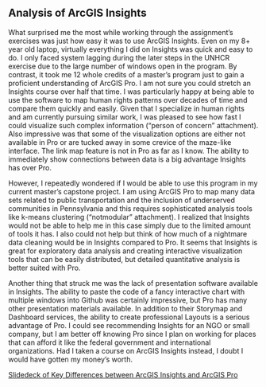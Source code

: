 ## Analysis of ArcGIS Insights

What surprised me the most while working through the assignment’s exercises was just how easy it was to use ArcGIS Insights. Even on my 8+ year old laptop, virtually everything I did on Insights was quick and easy to do. I only faced system lagging during the later steps in the UNHCR exercise due to the large number of windows open in the program. By contrast, it took me 12 whole credits of a master’s program just to gain a proficient understanding of ArcGIS Pro. I am not sure you could stretch an Insights course over half that time. I was particularly happy at being able to use the software to map human rights patterns over decades of time and compare them quickly and easily. Given that I specialize in human rights and am currently pursuing similar work, I was pleased to see how fast I could visualize such complex information (“person of concern” attachment). Also impressive was that some of the visualization options are either not available in Pro or are tucked away in some crevice of the maze-like interface. The link map feature is not in Pro as far as I know. The ability to immediately show connections between data is a big advantage Insights has over Pro.

However, I repeatedly wondered if I would be able to use this program in my current master’s capstone project. I am using ArcGIS Pro to map many data sets related to public transportation and the inclusion of underserved communities in Pennsylvania and this requires sophisticated analysis tools like k-means clustering (“notmodular” attachment). I realized that Insights would not be able to help me in this case simply due to the limited amount of tools it has. I also could not help but think of how much of a nightmare data cleaning would be in Insights compared to Pro. It seems that Insights is great for exploratory data analysis and creating interactive visualization tools that can be easily distributed, but detailed quantitative analysis is better suited with Pro.

Another thing that struck me was the lack of presentation software available in Insights. The ability to paste the code of a fancy interactive chart with multiple windows into Github was certainly impressive, but Pro has many other presentation materials available. In addition to their Storymap and Dashboard services, the ability to create professional Layouts is a serious advantage of Pro. I could see recommending Insights for an NGO or small company, but I am better off knowing Pro since I plan on working for places that can afford it like the federal government and international organizations. Had I taken a course on ArcGIS Insights instead, I doubt I would have gotten my money’s worth.

[Slidedeck of Key Differences between ArcGIS Insights and ArcGIS Pro](https://docs.google.com/presentation/d/1R4XbVAVhOxiaghFwx5_IJhrJlYVfiOovfflP4vC1j2E/edit?usp=sharing)
